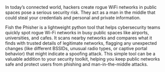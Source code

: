 In today’s connected world, hackers create rogue WiFi networks in public spaces pose a serious security risk. They act as a man in the middle that could steal your credentials and personal and private information.

Fish the Phisher is a lightweight python tool that helps cybersecurity teams quickly spot rogue Wi-Fi networks in busy public spaces like airports, universities, and cafes.  It scans nearby networks and compares what it finds with trusted details of legitimate networks, flagging any unexpected changes (like different BSSIDs, unusual radio types, or captive portal behavior) that might indicate a spoofing attack. This simple tool can be a valuable addition to your security toolkit, helping you keep public networks safe and protect users from phishing and man-in-the-middle attacks.
